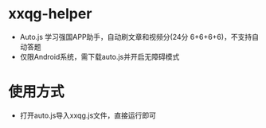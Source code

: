 # xxqg-helper
* Auto.js 学习强国APP助手，自动刷文章和视频分(24分 6+6+6+6)，不支持自动答题
* 仅限Android系统，需下载auto.js并开启无障碍模式
# 使用方式
* 打开auto.js导入xxqg.js文件，直接运行即可
